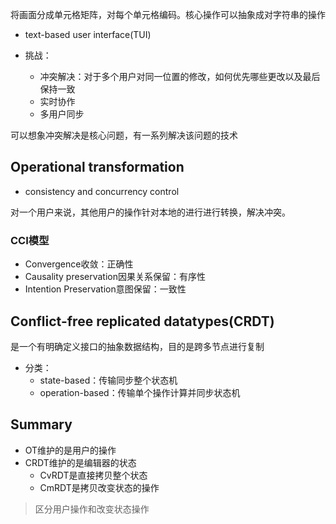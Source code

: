 将画面分成单元格矩阵，对每个单元格编码。核心操作可以抽象成对字符串的操作

+ text-based user interface(TUI)

+ 挑战：
	+ 冲突解决：对于多个用户对同一位置的修改，如何优先哪些更改以及最后保持一致
	+ 实时协作
	+ 多用户同步

可以想象冲突解决是核心问题，有一系列解决该问题的技术

## Operational transformation

+ consistency and concurrency control

对一个用户来说，其他用户的操作针对本地的进行进行转换，解决冲突。

### CCI模型

+ Convergence收敛：正确性
+ Causality preservation因果关系保留：有序性
+ Intention Preservation意图保留：一致性

## Conflict-free replicated datatypes(CRDT)

是一个有明确定义接口的抽象数据结构，目的是跨多节点进行复制

+ 分类：
	+ state-based：传输同步整个状态机
	+ operation-based：传输单个操作计算并同步状态机


## Summary

+ OT维护的是用户的操作
+ CRDT维护的是编辑器的状态
	+ CvRDT是直接拷贝整个状态
	+ CmRDT是拷贝改变状态的操作

>区分用户操作和改变状态操作
